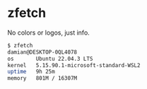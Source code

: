 # zfetch

No colors or logos, just info.

```sh
$ zfetch
damian@DESKTOP-0QL4078
os       Ubuntu 22.04.3 LTS
kernel   5.15.90.1-microsoft-standard-WSL2
uptime   9h 25m
memory   801M / 16307M
```
